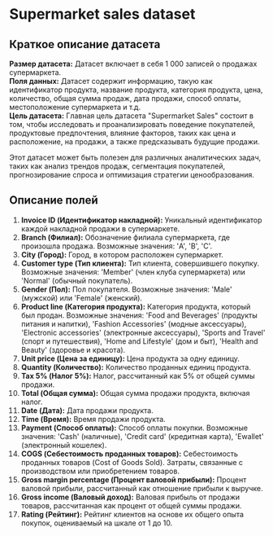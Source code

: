 # Supermarket sales dataset

## Краткое описание датасета

**Размер датасета:** Датасет включает в себя 1 000 записей о продажах супермаркета.\
**Поля данных:** Датасет содержит информацию, такую как идентификатор продукта, название продукта, категория продукта, цена, количество, общая сумма продаж, дата продажи, способ оплаты, местоположение супермаркета и т.д.\
**Цель датасета:** Главная цель датасета "Supermarket Sales" состоит в том, чтобы исследовать и проанализировать поведение покупателей, продуктовые предпочтения, влияние факторов, таких как цена и расположение, на продажи, а также предсказывать будущие продажи.

Этот датасет может быть полезен для различных аналитических задач, таких как анализ трендов продаж, сегментация покупателей, прогнозирование спроса и оптимизация стратегии ценообразования.

## Описание полей
1. **Invoice ID (Идентификатор накладной):** Уникальный идентификатор каждой накладной продажи в супермаркете.
2. **Branch (Филиал):** Обозначение филиала супермаркета, где произошла продажа. Возможные значения: 'A', 'B', 'C'.
3. **City (Город):** Город, в котором расположен супермаркет.
4. **Customer type (Тип клиента):** Тип клиента, совершившего покупку. Возможные значения: 'Member' (член клуба супермаркета) или 'Normal' (обычный покупатель).
5. **Gender (Пол):** Пол покупателя. Возможные значения: 'Male' (мужской) или 'Female' (женский).
6. **Product line (Категория продукта):** Категория продукта, который был продан. Возможные значения: 'Food and Beverages' (продукты питания и напитки), 'Fashion Accessories' (модные аксессуары), 'Electronic accessories' (электронные аксессуары), 'Sports and Travel' (спорт и путешествия), 'Home and Lifestyle' (дом и быт), 'Health and Beauty' (здоровье и красота).
7. **Unit price (Цена за единицу):** Цена продукта за одну единицу.
8. **Quantity (Количество):** Количество проданных единиц продукта.
9. **Tax 5% (Налог 5%):** Налог, рассчитанный как 5% от общей суммы продажи.
10. **Total (Общая сумма):** Общая сумма продажи продукта, включая налог.
11. **Date (Дата):** Дата продажи продукта.
12. **Time (Время):** Время продажи продукта.
13. **Payment (Способ оплаты):** Способ оплаты покупки. Возможные значения: 'Cash' (наличные), 'Credit card' (кредитная карта), 'Ewallet' (электронный кошелек).
14. **COGS (Себестоимость проданных товаров):** Себестоимость проданных товаров (Cost of Goods Sold). Затраты, связанные с производством или приобретением товаров.
15. **Gross margin percentage (Процент валовой прибыли):** Процент валовой прибыли, рассчитанный как отношение прибыли к выручке.
16. **Gross income (Валовый доход):** Валовая прибыль от продажи товаров, рассчитанная как процент от общей суммы продажи.
17. **Rating (Рейтинг):** Рейтинг клиентов на основе их общего опыта покупок, оцениваемый на шкале от 1 до 10.
